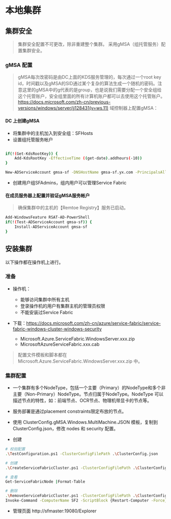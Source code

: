 # 本地集群

## 集群安全

> 集群安全配置不可更改，除非重建整个集群。
采用gMSA（组托管服务）配置集群安全。

### gMSA 配置

> gMSA每次改密码是由DC上面的KDS服务管理的，每次通过一个root key id，时间戳以及gMSA的SID通过某个复杂的算法生成一个随机的密码。注意这里的gMSA中的g代表的是group，也是说我们需要分配一个安全组给这个托管账户，安全组里面的所有计算机账户都可以去使用这个托管账户。
https://docs.microsoft.com/zh-cn/previous-versions/windows/server/jj128431(v=ws.11)
域控制器上配置gMSA：

#### DC 上创建gMSA
* 将集群中的主机加入到安全组：SFHosts
* 设置组托管服务帐户

``` bash

if(!(Get-KdsRootKey)) {
    Add-KdsRootKey -EffectiveTime ((get-date).addhours(-10))
}

New-ADServiceAccount gmsa-sf -DNSHostName gmsa-sf.yx.com -PrincipalsAllowedToRetrieveManagedPassword SFHosts -KerberosEncryptionType RC4,AES128,AES256  -ServicePrincipalNames ServiceFabric/gmsa-sf/yx

```
* 创建用户组SFAdmins，组内用户可以管理Service Fabric

#### 在成员服务器上配置并验证gMSA服务帐户
> 确保集群中的主机的【Remtoe Registry】服务已启动。

```bash
Add-WindowsFeature RSAT-AD-PowerShell
if(!(Test-ADServiceAccount gmsa-sf)) {
    Install-ADServiceAccount gmsa-sf
}
```

## 安装集群

以下操作都在操作机上进行。
### 准备

* 操作机：
    - 能够访问集群中所有主机
    - 登录操作机的用户有集群主机的管理员权限
    - 不能安装过Service Fabric

* 下载：https://docs.microsoft.com/zh-cn/azure/service-fabric/service-fabric-windows-cluster-windows-security
    - Microsoft.Azure.ServiceFabric.WindowsServer.xxx.zip
    - MicrosoftAzureServiceFabric.xxx.cab
> 配置文件模板和脚本都在 Microsoft.Azure.ServiceFabric.WindowsServer.xxx.zip 中。

### 集群配置

* 一个集群有多个NodeType，包括一个主要（Primary）的NodeType和多个非主要（Non-Primary）NodeType。节点归属于NodeType。NodeType 可以描述节点的特性，如：前端节点、OCR节点、物理机带显卡的节点等。

* 服务部署是通过placement constraints限定布放的节点。

* 使用  ClusterConfig.gMSA.Windows.MultiMachine.JSON 模板，复制到 ClusterConfig.json，修改 nodes 和 security 配置。

* 创建

``` bash
# 校验配置
.\TestConfiguration.ps1 -ClusterConfigFilePath .\ClusterConfig.json

# 创建
.\CreateServiceFabricCluster.ps1 -ClusterConfigFilePath .\ClusterConfig.json -FabricRuntimePackagePath ..\MicrosoftAzureServiceFabric.6.4.637.9590.cab

# 查看
Get-ServiceFabricNode |Format-Table

# 删除
.\RemoveServiceFabricCluster.ps1 -ClusterConfigFilePath .\ClusterConfig.json 
Invoke-Command -ComputerName SF2 -ScriptBlock {Restart-Computer -Force}
```

* 管理页面
 http://sfmaster:19080/Explorer

